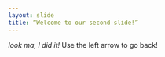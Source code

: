 ```yaml
---
layout: slide
title: “Welcome to our second slide!”
---
```

*look ma, I did it!*
Use the left arrow to go back!
